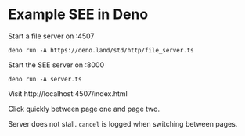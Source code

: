 # Example SEE in Deno

Start a file server on :4507

    deno run -A https://deno.land/std/http/file_server.ts

Start the SEE server on :8000

    deno run -A server.ts

Visit http://localhost:4507/index.html

Click quickly between page one and page two.

Server does not stall. `cancel` is logged when switching between pages.
